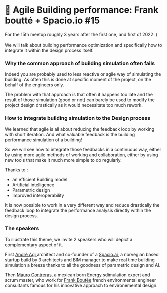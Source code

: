 # 🌊 Agile Building performance: Frank boutté + Spacio.io #15

For the 15th meetup roughly 3 years after the first one, and first of 2022 :) \
\
We will talk about building performance optimization and specifically how to integrate it within the design process itself.&#x20;

### **Why the common approach of building simulation often fails**

Indeed you are probably used to less reactive or agile way of simulating the building. As often this is done at specific moment of the project, on the behalf of the engineers only.&#x20;

The problem with that approach is that often it happens too late and the result of those simulation (good or not) can barely be used to modify the project design drastically as it would necessitate too much rework.&#x20;

### **How to integrate building simulation to the Design process**

We learned that agile is all about reducing the feedback loop by working with short iteration. And what valuable feedback is the building performance simulation of a building!

So we will see how to integrate those feedbacks in a continuous way, either by using more agile methods of working and collaboration, either by using new tools that make it much more simple to do regularly.

Thanks to :&#x20;

* an efficient Building model
* Artificial intelligence
* Parametric design
* Improved interoperability

It is now possible to work in a very different way and reduce drastically the feedback loop to integrate the performance analysis directly within the design process.&#x20;

### The speakers

To illustrate this theme, we invite 2 speakers who will depict a complementary aspect of it.&#x20;

First [André Agi](https://www.linkedin.com/in/andreagi/),architect and co-founder of a [Spacio.ai,](https://www.spacio.ai/) a norvegian based startup build by 3 architects and BIM manager to make real time building simulation a breeze thanks to all the goodness of parametric design and AI.

Then [Mauro Contreras](https://www.linkedin.com/in/mauro-p-contreras-702b4737/), a mexican born Energy sdimulation expert and scrum master, who work for [Frank Boutée](https://franck-boutte.com/?lang=en) french environmental engineer consultants famous for his innovative approach to environemental design.&#x20;

&#x20;



